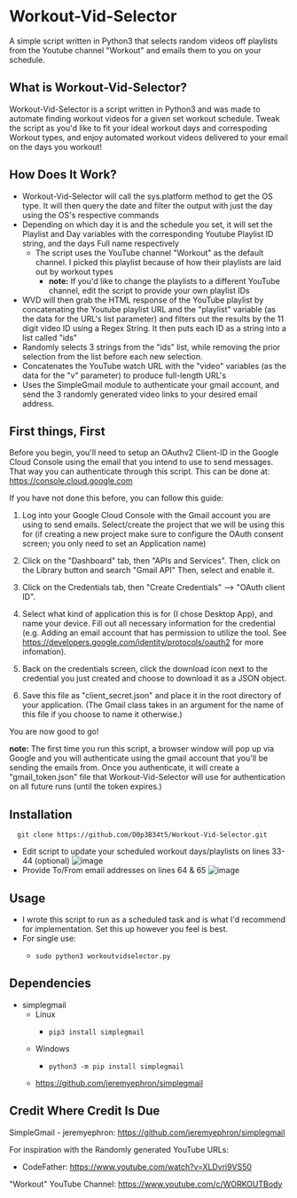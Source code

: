 # Workout-Vid-Selector
A simple script written in Python3 that selects random videos off playlists from the Youtube channel "Workout" and emails them to you on your schedule. 


## What is Workout-Vid-Selector?
Workout-Vid-Selector is a script written in Python3 and was made to automate finding workout videos for a given set workout schedule. Tweak the script as you'd like to fit your ideal workout days and correspoding Workout types, and enjoy automated workout videos delivered to your email on the days you workout! 

## How Does It Work? 
  - Workout-Vid-Selector will call the sys.platform method to get the OS type. It will then query the date and filter the output with just the day using the OS's respective commands
  - Depending on which day it is and the schedule you set, it will set the Playlist and Day variables with the corresponding Youtube Playlist ID string, and the days Full name respectively
    - The script uses the YouTube channel "Workout" as the default channel. I picked this playlist because of how their playlists are laid out by workout types
      - **note:** If you'd like to change the playlists to a different YouTube channel, edit the script to provide your own playlist IDs
  - WVD will then grab the HTML response of the YouTube playlist by concatenating the Youtube playlist URL and the "playlist" variable (as the data for the URL's list parameter) and filters out the results by the 11 digit video ID using a Regex String. It then puts each ID as a string into a list called "ids"
  - Randomly selects 3 strings from the "ids" list, while removing the prior selection from the list before each new selection. 
  - Concatenates the YouTube watch URL with the "video" variables (as the data for the "v" parameter) to produce full-length URL's
  - Uses the SimpleGmail module to authenticate your gmail account, and send the 3 randomly generated video links to your desired email address.

## First things, First 
Before you begin, you'll need to setup an OAuthv2 Client-ID in the Google Cloud Console using the email that you intend to use to send messages. That way you can authenticate through this script. This can be done at: https://console.cloud.google.com

If you have not done this before, you can follow this guide:

  1. Log into your Google Cloud Console with the Gmail account you are using to send emails. Select/create the project that we will be using this for (if creating a new project make sure to configure the OAuth consent screen; you only need to set an Application name)

  2. Click on the "Dashboard" tab, then "APIs and Services". Then, click on the Library button and search "Gmail API" Then, select and enable it.

  3. Click on the Credentials tab, then "Create Credentials" --> "OAuth client ID".

  4. Select what kind of application this is for (I chose Desktop App), and name your device. Fill out all necessary information for the credential (e.g. Adding an email account that has permission to utilize the tool. See https://developers.google.com/identity/protocols/oauth2 for more infomation).

  5. Back on the credentials screen, click the download icon next to the credential you just created and choose to download it as a JSON object.

  6. Save this file as "client_secret.json" and place it in the root directory of your application. (The Gmail class takes in an argument for the name of this file if you choose to name it otherwise.)


You are now good to go!

**note:** The first time you run this script, a browser window will pop up via Google and you will authenticate using the gmail account that you'll be sending the emails from. Once you authenticate, it will create a "gmail_token.json" file that Workout-Vid-Selector will use for authentication on all future runs (until the token expires.) 

## Installation
      git clone https://github.com/D0p3B34t5/Workout-Vid-Selector.git
  - Edit script to update your scheduled workout days/playlists on lines 33-44 (optional)
![image](https://user-images.githubusercontent.com/98996357/185812114-016f55c1-a3d3-49a4-b5a7-18d2b0298fbd.png)
  - Provide To/From email addresses on lines 64 & 65
![image](https://user-images.githubusercontent.com/98996357/185812654-114eba59-9c25-4c8a-a25f-67ceb3311d3b.png)
  
## Usage
  - I wrote this script to run as a scheduled task and is what I'd recommend for implementation. Set this up however you feel is best. 
  - For single use:
    -     sudo python3 workoutvidselector.py
      
## Dependencies 
  - simplegmail
    - Linux
      -     pip3 install simplegmail
    - Windows
      -     python3 -m pip install simplegmail
     - https://github.com/jeremyephron/simplegmail

## Credit Where Credit Is Due
SimpleGmail - jeremyephron: https://github.com/jeremyephron/simplegmail


For inspiration with the Randomly generated YouTube URLs:
  - CodeFather: https://www.youtube.com/watch?v=XLDvri9VS50

"Workout" YouTube Channel: https://www.youtube.com/c/WORKOUTBody



